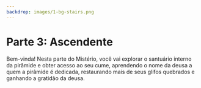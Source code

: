 ```yaml
---
backdrop: images/1-bg-stairs.png
---
```


# Parte 3: Ascendente

Bem-vinda! Nesta parte do Mistério, você vai explorar o santuário interno da pirâmide e obter acesso ao seu cume, aprendendo o nome da deusa a quem a pirâmide é dedicada, restaurando mais de seus glifos quebrados e ganhando a gratidão da deusa.

<Launch3/>
